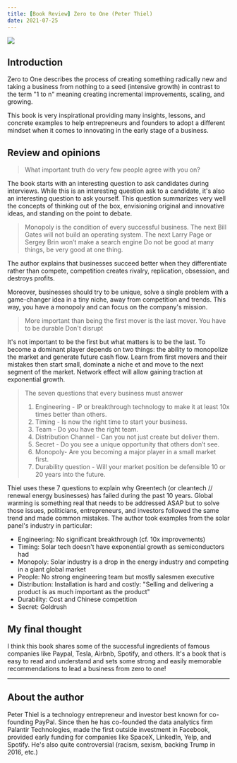 ```yaml
---
title: [Book Review] Zero to One (Peter Thiel)
date: 2021-07-25
---
```


![](https://images-na.ssl-images-amazon.com/images/I/51JkDEpHUQL._SX317_BO1,204,203,200_.jpg)


## Introduction

Zero to One describes the process of creating something radically new and taking a business from nothing to a seed (intensive growth) in contrast to the term "1 to n" meaning creating incremental improvements, scaling, and growing.

This book is very inspirational providing many insights, lessons, and concrete examples to help entrepreneurs and founders to adopt a different mindset when it comes to innovating in the early stage of a business.



## Review and opinions

> What important truth do very few people agree with you on?

The book starts with an interesting question to ask candidates during interviews. While this is an interesting question ask to a candidate, it's also an interesting question to ask yourself. This question summarizes very well the concepts of thinking out of the box, envisioning original and innovative ideas, and standing on the point to debate.

> Monopoly is the condition of every successful business.
> The next Bill Gates will not build an operating system. The next Larry Page or Sergey Brin won’t make a search engine
> Do not be good at many things, be very good at one thing.

The author explains that businesses succeed better when they differentiate rather than compete, competition creates rivalry, replication, obsession, and destroys profits.

Moreover, businesses should try to be unique, solve a single problem with a game-changer idea in a tiny niche, away from competition and trends. This way, you have a monopoly and can focus on the company's mission.

> More important than being the first mover is the last mover. You have to be durable
> Don't disrupt

It's not important to be the first but what matters is to be the last. To become a dominant player depends on two things: the ability to monopolize the market and generate future cash flow. Learn from first movers and their mistakes then start small, dominate a niche et and move to the next segment of the market. Network effect will allow gaining traction at exponential growth.

> The seven questions that every business must answer
> 1. Engineering - IP or breakthrough technology to make it at least 10x times better than others.
> 2. Timing - Is now the right time to start your business.
> 3. Team - Do you have the right team.
> 4. Distribution Channel - Can you not just create but deliver them.
> 5. Secret - Do you see a unique opportunity that others don’t see.
> 6. Monopoly- Are you becoming a major player in a small market first.
> 7. Durability question - Will your market position be defensible 10 or 20 years into the future.

Thiel uses these 7 questions to explain why Greentech (or cleantech // renewal energy businesses) has failed during the past 10 years. Global warming is something real that needs to be addressed ASAP but to solve those issues, politicians, entrepreneurs, and investors followed the same trend and made common mistakes. The author took examples from the solar panel's industry in particular:
- Engineering: No significant breakthrough (cf. 10x improvements)
- Timing: Solar tech doesn't have exponential growth as semiconductors had
- Monopoly: Solar industry is a drop in the energy industry and competing in a giant global market
- People: No strong engineering team but mostly salesmen executive
- Distribution: Installation is hard and costly: "Selling and delivering a product is as much important as the product"
- Durability: Cost and Chinese competition
- Secret: Goldrush

## My final thought

I think this book shares some of the successful ingredients of famous companies like Paypal, Tesla, Airbnb, Spotify, and others. It's a book that is easy to read and understand and sets some strong and easily memorable recommendations to lead a business from zero to one!

---

## About the author

Peter Thiel is a technology entrepreneur and investor best known for co-founding PayPal. Since then he has co-founded the data analytics firm Palantir Technologies, made the first outside investment in Facebook, provided early funding for companies like SpaceX, LinkedIn, Yelp, and Spotify. He's also quite controversial (racism, sexism, backing Trump in 2016, etc.)
